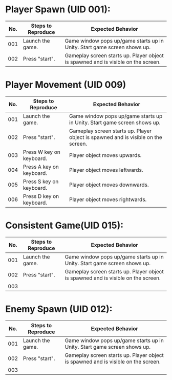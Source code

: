 
# Player Spawn (UID 001):
| No. | Steps to Reproduce | Expected Behavior |
|-----|--------------------|-------------------|
| 001 | Launch the game.  | Game window pops up/game starts up in Unity. Start game screen shows up. |
| 002 | Press "start".  | Gameplay screen starts up. Player object is spawned and is visible on the screen.|


# Player Movement (UID 009)
| No. | Steps to Reproduce | Expected Behavior |
|-----|--------------------|-------------------|
| 001 | Launch the game.  | Game window pops up/game starts up in Unity. Start game screen shows up. |
| 002 | Press "start".  | Gameplay screen starts up. Player object is spawned and is visible on the screen. |
| 003 | Press W key on keyboard.  | Player object moves upwards. |
| 004 | Press A key on keyboard.  | Player object moves leftwards.|
| 005 | Press S key on keyboard.  | Player object moves downwards. |
| 006 | Press D key on keyboard.  | Player object moves rightwards. |


# Consistent Game(UID 015):
| No. | Steps to Reproduce | Expected Behavior |
|-----|--------------------|-------------------|
| 001 | Launch the game.  | Game window pops up/game starts up in Unity. Start game screen shows up. |
| 002 | Press "start".  | Gameplay screen starts up. Player object is spawned and is visible on the screen. |
| 003 |   |  |

# Enemy Spawn (UID 012):
| No. | Steps to Reproduce | Expected Behavior |
|-----|--------------------|-------------------|
| 001 | Launch the game.  | Game window pops up/game starts up in Unity. Start game screen shows up. |
| 002 | Press "start".  | Gameplay screen starts up. Player object is spawned and is visible on the screen. |
| 003 |   |  |

